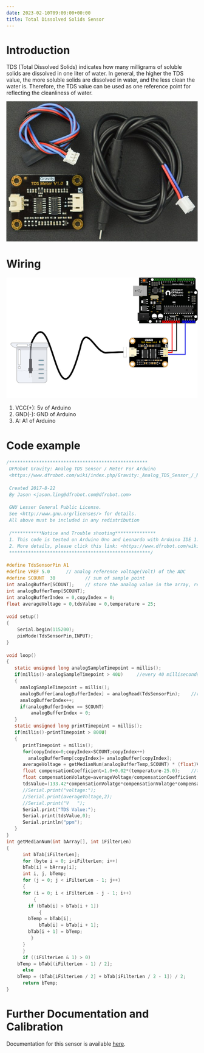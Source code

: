 ```yaml
---
date: 2023-02-10T09:00:00+00:00
title: Total Dissolved Solids Sensor
---
```


# Introduction

TDS (Total Dissolved Solids) indicates how many milligrams of soluble solids are dissolved in one liter of water. In general, the higher the TDS value, the more soluble solids are dissolved in water, and the less clean the water is. Therefore, the TDS value can be used as one reference point for reflecting the cleanliness of water.

![picxxyyzz](img/pic.jpg)

# Wiring

![picxxyyzz](img/pic1.png)

1. VCC(+):	5v of Arduino
2. GND(-):	GND of Arduino
3. A:	A1 of Arduino

# Code example

```c
/***************************************************
 DFRobot Gravity: Analog TDS Sensor / Meter For Arduino
 <https://www.dfrobot.com/wiki/index.php/Gravity:_Analog_TDS_Sensor_/_Meter_For_Arduino_SKU:_SEN0244>

 Created 2017-8-22
 By Jason <jason.ling@dfrobot.com@dfrobot.com>

 GNU Lesser General Public License.
 See <http://www.gnu.org/licenses/> for details.
 All above must be included in any redistribution

 /***********Notice and Trouble shooting***************
 1. This code is tested on Arduino Uno and Leonardo with Arduino IDE 1.0.5 r2 and 1.8.2.
 2. More details, please click this link: <https://www.dfrobot.com/wiki/index.php/Gravity:_Analog_TDS_Sensor_/_Meter_For_Arduino_SKU:_SEN0244>
 ****************************************************/

#define TdsSensorPin A1
#define VREF 5.0      // analog reference voltage(Volt) of the ADC
#define SCOUNT  30           // sum of sample point
int analogBuffer[SCOUNT];    // store the analog value in the array, read from ADC
int analogBufferTemp[SCOUNT];
int analogBufferIndex = 0,copyIndex = 0;
float averageVoltage = 0,tdsValue = 0,temperature = 25;

void setup()
{
    Serial.begin(115200);
    pinMode(TdsSensorPin,INPUT);
}

void loop()
{
   static unsigned long analogSampleTimepoint = millis();
   if(millis()-analogSampleTimepoint > 40U)     //every 40 milliseconds,read the analog value from the ADC
   {
     analogSampleTimepoint = millis();
     analogBuffer[analogBufferIndex] = analogRead(TdsSensorPin);    //read the analog value and store into the buffer
     analogBufferIndex++;
     if(analogBufferIndex == SCOUNT) 
         analogBufferIndex = 0;
   }   
   static unsigned long printTimepoint = millis();
   if(millis()-printTimepoint > 800U)
   {
      printTimepoint = millis();
      for(copyIndex=0;copyIndex<SCOUNT;copyIndex++)
        analogBufferTemp[copyIndex]= analogBuffer[copyIndex];
      averageVoltage = getMedianNum(analogBufferTemp,SCOUNT) * (float)VREF / 1024.0; // read the analog value more stable by the median filtering algorithm, and convert to voltage value
      float compensationCoefficient=1.0+0.02*(temperature-25.0);    //temperature compensation formula: fFinalResult(25^C) = fFinalResult(current)/(1.0+0.02*(fTP-25.0));
      float compensationVolatge=averageVoltage/compensationCoefficient;  //temperature compensation
      tdsValue=(133.42*compensationVolatge*compensationVolatge*compensationVolatge - 255.86*compensationVolatge*compensationVolatge + 857.39*compensationVolatge)*0.5; //convert voltage value to tds value
      //Serial.print("voltage:");
      //Serial.print(averageVoltage,2);
      //Serial.print("V   ");
      Serial.print("TDS Value:");
      Serial.print(tdsValue,0);
      Serial.println("ppm");
   }
}
int getMedianNum(int bArray[], int iFilterLen) 
{
      int bTab[iFilterLen];
      for (byte i = 0; i<iFilterLen; i++)
      bTab[i] = bArray[i];
      int i, j, bTemp;
      for (j = 0; j < iFilterLen - 1; j++) 
      {
      for (i = 0; i < iFilterLen - j - 1; i++) 
          {
        if (bTab[i] > bTab[i + 1]) 
            {
        bTemp = bTab[i];
            bTab[i] = bTab[i + 1];
        bTab[i + 1] = bTemp;
         }
      }
      }
      if ((iFilterLen & 1) > 0)
    bTemp = bTab[(iFilterLen - 1) / 2];
      else
    bTemp = (bTab[iFilterLen / 2] + bTab[iFilterLen / 2 - 1]) / 2;
      return bTemp;
}
```

# Further Documentation and Calibration

Documentation for this sensor is available [here](https://wiki.dfrobot.com/Gravity__Analog_TDS_Sensor___Meter_For_Arduino_SKU__SEN0244).